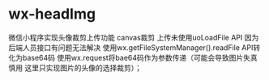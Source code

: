 # wx-headImg
微信小程序实现头像裁剪上传功能
canvas裁剪
上传未使用uoLoadFile API  因为后端人员接口有问题无法解决 使用wx.getFileSystemManager().readFile API转化为base64码 使用wx.request将bae64码作为参数传递（可能会导致图片失真 慎用 这里只实现图片的头像的选择裁剪）；
